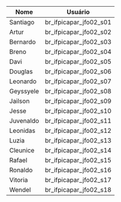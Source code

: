 Nome        |   Usuário
---         |   ---
Santiago    |	br_ifpicapar_jfo02_s01
Artur       |	br_ifpicapar_jfo02_s02
Bernardo    |	br_ifpicapar_jfo02_s03
Breno       |	br_ifpicapar_jfo02_s04
Davi        |	br_ifpicapar_jfo02_s05
Douglas     |	br_ifpicapar_jfo02_s06
Leonardo    |	br_ifpicapar_jfo02_s07
Geyssyele   |	br_ifpicapar_jfo02_s08
Jailson     |	br_ifpicapar_jfo02_s09
Jesse       |	br_ifpicapar_jfo02_s10
Juvenaldo   |	br_ifpicapar_jfo02_s11
Leonidas    |	br_ifpicapar_jfo02_s12
Luzia       |	br_ifpicapar_jfo02_s13
Cleunice    |   br_ifpicapar_jfo02_s14
Rafael      |	br_ifpicapar_jfo02_s15
Ronaldo     |	br_ifpicapar_jfo02_s16
Vitoria     |	br_ifpicapar_jfo02_s17
Wendel      |	br_ifpicapar_jfo02_s18
